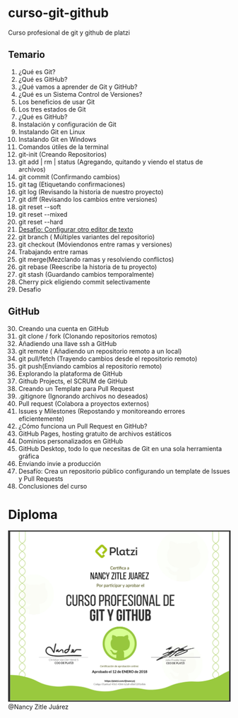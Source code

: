 # curso-git-github
Curso profesional de git y github de platzi  
## Temario

1. ¿Qué es Git?
2. ¿Qué es GitHub?
3. ¿Qué vamos a aprender de Git y GitHub?
4. ¿Qué es un Sistema Control de Versiones?
5. Los beneficios de usar Git
6. Los tres estados de Git
7. ¿Qué es GitHub?
8. Instalación y configuración de Git
9. Instalando Git en Linux
10. Instalando Git en Windows
11. Comandos útiles de la terminal
12. git-init (Creando Repositorios)
13. git add | rm | status (Agregando, quitando y viendo el status de archivos) 
14. git commit (Confirmando cambios)
15. git tag (Etiquetando confirmaciones) 
16. git log (Revisando la historia de nuestro proyecto)
17. git diff (Revisando los cambios entre versiones)
18. git reset --soft
19. git reset --mixed
20. git reset --hard
21. [Desafio: Configurar otro editor de texto](https://platzi.com/git-github/tutoriales/configurar-tu-editor-en-git/)
22. git branch ( Múltiples variantes del repositorio)
23. git checkout (Móviendonos entre ramas y versiones)
24. Trabajando entre ramas
25. git merge(Mezclando ramas y resolviendo conflictos)
26. git rebase (Reescribe la historia de tu proyecto)
27. git stash (Guardando cambios temporalmente)
28. Cherry pick eligiendo commit selectivamente
29. Desafio

## GitHub

30. Creando una cuenta en GitHub
31. git clone / fork (Clonando repositorios remotos)
32. Añadiendo una llave ssh a GitHub
33. git remote ( Añadiendo un repositorio remoto a un local)
34. git pull/fetch (Trayendo cambios desde el repositorio remoto)
35. git push(Enviando cambios al repositorio remoto)
36. Explorando la plataforma de GitHub
37. Github Projects, el SCRUM de GitHub
38. Creando un Template para Pull Request
39. .gitignore (Ignorando archivos no deseados)
40. Pull request (Colabora a proyectos externos)
41. Issues y Milestones (Repostando y monitoreando errores eficientemente)
42. ¿Cómo funciona un Pull Request en GitHub?
43. GitHub Pages, hosting gratuito de archivos estáticos
44. Dominios personalizados en GitHub
45. GitHub Desktop, todo lo que necesitas de Git en una sola herramienta gráfica
46. Enviando invie a producción 
47. Desafío: Crea un repositorio público configurando un template de Issues y Pull Requests
48. Conclusiones del curso

# Diploma 
![Diploma](./img/diploma.png)
@Nancy Zitle Juárez 
       
